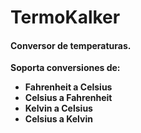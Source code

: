 TermoKalker
============
<h4>Conversor de temperaturas.</h4>
<p><b>Soporta conversiones de:<b></p> 
  <ul>
    <li>Fahrenheit a Celsius</li>
    <li>Celsius a Fahrenheit</li>
    <li>Kelvin a Celsius</li>
    <li>Celsius a Kelvin</li>
  </ul>
